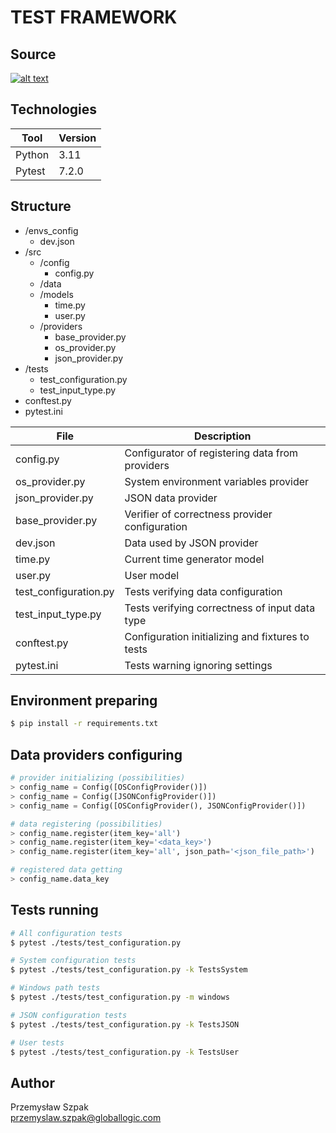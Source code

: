 # TEST FRAMEWORK


## Source
[![alt text](https://miro.medium.com/max/719/0*LqBi2dONH28oTKVX.png)](https://github.com/sergii-butenko-gl/talend-eng-II)


## Technologies
| Tool   | Version |
|--------|---------|
| Python | 3.11    | 
| Pytest | 7.2.0   |


## Structure
- /envs_config
    - dev.json
- /src
  - /config
    - config.py
  - /data
  - /models
    - time.py
    - user.py
  - /providers
    - base_provider.py
    - os_provider.py
    - json_provider.py
- /tests
  - test_configuration.py
  - test_input_type.py
- conftest.py
- pytest.ini

| File                  | Description                                      |
|-----------------------|--------------------------------------------------|
| config.py             | Configurator of registering data from providers  | 
| os_provider.py        | System environment variables provider            |
| json_provider.py      | JSON data provider                               |
| base_provider.py      | Verifier of correctness provider configuration   |
| dev.json              | Data used by JSON provider                       |
| time.py               | Current time generator model                     |
| user.py               | User model                                       |
| test_configuration.py | Tests verifying data configuration               |
| test_input_type.py    | Tests verifying correctness of input data type   |
| conftest.py           | Configuration initializing and fixtures to tests |
| pytest.ini            | Tests warning ignoring settings                  |



## Environment preparing
```bash
$ pip install -r requirements.txt
```

## Data providers configuring
```python
# provider initializing (possibilities)
> config_name = Config([OSConfigProvider()])
> config_name = Config([JSONConfigProvider()])
> config_name = Config([OSConfigProvider(), JSONConfigProvider()])

# data registering (possibilities)
> config_name.register(item_key='all')
> config_name.register(item_key='<data_key>')
> config_name.register(item_key='all', json_path='<json_file_path>')

# registered data getting
> config_name.data_key
```


## Tests running
```bash
# All configuration tests
$ pytest ./tests/test_configuration.py

# System configuration tests
$ pytest ./tests/test_configuration.py -k TestsSystem

# Windows path tests
$ pytest ./tests/test_configuration.py -m windows

# JSON configuration tests
$ pytest ./tests/test_configuration.py -k TestsJSON

# User tests
$ pytest ./tests/test_configuration.py -k TestsUser
```

## Author
Przemysław Szpak\
przemyslaw.szpak@globallogic.com